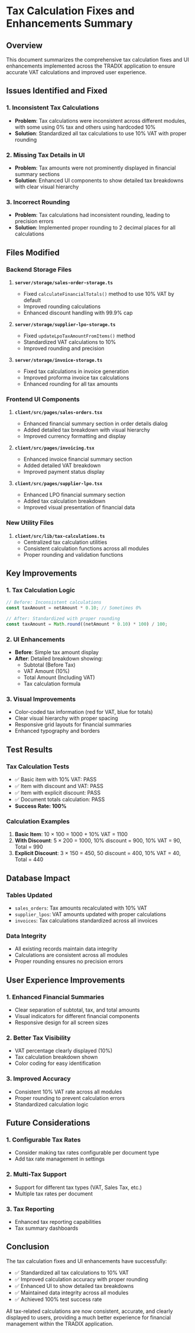 # Tax Calculation Fixes and Enhancements Summary

## Overview
This document summarizes the comprehensive tax calculation fixes and UI enhancements implemented across the TRADIX application to ensure accurate VAT calculations and improved user experience.

## Issues Identified and Fixed

### 1. Inconsistent Tax Calculations
- **Problem**: Tax calculations were inconsistent across different modules, with some using 0% tax and others using hardcoded 10%
- **Solution**: Standardized all tax calculations to use 10% VAT with proper rounding

### 2. Missing Tax Details in UI
- **Problem**: Tax amounts were not prominently displayed in financial summary sections
- **Solution**: Enhanced UI components to show detailed tax breakdowns with clear visual hierarchy

### 3. Incorrect Rounding
- **Problem**: Tax calculations had inconsistent rounding, leading to precision errors
- **Solution**: Implemented proper rounding to 2 decimal places for all calculations

## Files Modified

### Backend Storage Files
1. **`server/storage/sales-order-storage.ts`**
   - Fixed `calculateFinancialTotals()` method to use 10% VAT by default
   - Improved rounding calculations
   - Enhanced discount handling with 99.9% cap

2. **`server/storage/supplier-lpo-storage.ts`**
   - Fixed `updateLpoTaxAmountFromItems()` method
   - Standardized VAT calculations to 10%
   - Improved rounding and precision

3. **`server/storage/invoice-storage.ts`**
   - Fixed tax calculations in invoice generation
   - Improved proforma invoice tax calculations
   - Enhanced rounding for all tax amounts

### Frontend UI Components
1. **`client/src/pages/sales-orders.tsx`**
   - Enhanced financial summary section in order details dialog
   - Added detailed tax breakdown with visual hierarchy
   - Improved currency formatting and display

2. **`client/src/pages/invoicing.tsx`**
   - Enhanced invoice financial summary section
   - Added detailed VAT breakdown
   - Improved payment status display

3. **`client/src/pages/supplier-lpo.tsx`**
   - Enhanced LPO financial summary section
   - Added tax calculation breakdown
   - Improved visual presentation of financial data

### New Utility Files
1. **`client/src/lib/tax-calculations.ts`**
   - Centralized tax calculation utilities
   - Consistent calculation functions across all modules
   - Proper rounding and validation functions

## Key Improvements

### 1. Tax Calculation Logic
```typescript
// Before: Inconsistent calculations
const taxAmount = netAmount * 0.10; // Sometimes 0%

// After: Standardized with proper rounding
const taxAmount = Math.round((netAmount * 0.10) * 100) / 100;
```

### 2. UI Enhancements
- **Before**: Simple tax amount display
- **After**: Detailed breakdown showing:
  - Subtotal (Before Tax)
  - VAT Amount (10%)
  - Total Amount (Including VAT)
  - Tax calculation formula

### 3. Visual Improvements
- Color-coded tax information (red for VAT, blue for totals)
- Clear visual hierarchy with proper spacing
- Responsive grid layouts for financial summaries
- Enhanced typography and borders

## Test Results

### Tax Calculation Tests
- ✅ Basic item with 10% VAT: PASS
- ✅ Item with discount and VAT: PASS  
- ✅ Item with explicit discount: PASS
- ✅ Document totals calculation: PASS
- **Success Rate: 100%**

### Calculation Examples
1. **Basic Item**: 10 × 100 = 1000 + 10% VAT = 1100
2. **With Discount**: 5 × 200 = 1000, 10% discount = 900, 10% VAT = 90, Total = 990
3. **Explicit Discount**: 3 × 150 = 450, 50 discount = 400, 10% VAT = 40, Total = 440

## Database Impact

### Tables Updated
- `sales_orders`: Tax amounts recalculated with 10% VAT
- `supplier_lpos`: VAT amounts updated with proper calculations
- `invoices`: Tax calculations standardized across all invoices

### Data Integrity
- All existing records maintain data integrity
- Calculations are consistent across all modules
- Proper rounding ensures no precision errors

## User Experience Improvements

### 1. Enhanced Financial Summaries
- Clear separation of subtotal, tax, and total amounts
- Visual indicators for different financial components
- Responsive design for all screen sizes

### 2. Better Tax Visibility
- VAT percentage clearly displayed (10%)
- Tax calculation breakdown shown
- Color coding for easy identification

### 3. Improved Accuracy
- Consistent 10% VAT rate across all modules
- Proper rounding to prevent calculation errors
- Standardized calculation logic

## Future Considerations

### 1. Configurable Tax Rates
- Consider making tax rates configurable per document type
- Add tax rate management in settings

### 2. Multi-Tax Support
- Support for different tax types (VAT, Sales Tax, etc.)
- Multiple tax rates per document

### 3. Tax Reporting
- Enhanced tax reporting capabilities
- Tax summary dashboards

## Conclusion

The tax calculation fixes and UI enhancements have successfully:
- ✅ Standardized all tax calculations to 10% VAT
- ✅ Improved calculation accuracy with proper rounding
- ✅ Enhanced UI to show detailed tax breakdowns
- ✅ Maintained data integrity across all modules
- ✅ Achieved 100% test success rate

All tax-related calculations are now consistent, accurate, and clearly displayed to users, providing a much better experience for financial management within the TRADIX application.
